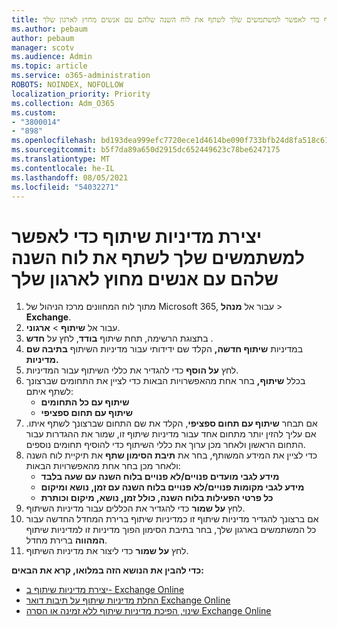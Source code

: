 ```yaml
---
title: יצירת מדיניות שיתוף כדי לאפשר למשתמשים שלך לשתף את לוח השנה שלהם עם אנשים מחוץ לארגון שלך
ms.author: pebaum
author: pebaum
manager: scotv
ms.audience: Admin
ms.topic: article
ms.service: o365-administration
ROBOTS: NOINDEX, NOFOLLOW
localization_priority: Priority
ms.collection: Adm_O365
ms.custom:
- "3800014"
- "898"
ms.openlocfilehash: bd193dea999efc7720ece1d4614be090f733bfb24d8fa518c61ee23cca0063dc
ms.sourcegitcommit: b5f7da89a650d2915dc652449623c78be6247175
ms.translationtype: MT
ms.contentlocale: he-IL
ms.lasthandoff: 08/05/2021
ms.locfileid: "54032271"
---
```

# <a name="create-a-sharing-policy-to-allow-your-users-to-share-their-calendar-with-people-outside-your-organization"></a>יצירת מדיניות שיתוף כדי לאפשר למשתמשים שלך לשתף את לוח השנה שלהם עם אנשים מחוץ לארגון שלך

1. מתוך לוח המחוונים מרכז הניהול של Microsoft 365, עבור אל **מנהל**  >  **Exchange**.
2. עבור אל **שיתוף**  >  **ארגוני**.
3. בתצוגת הרשימה, תחת שיתוף **בודד**, לחץ על **חדש** .
4. במדיניות **שיתוף חדשה,** הקלד שם ידידותי עבור מדיניות השיתוף **בתיבה שם מדיניות.**
5. לחץ **על הוסף**  כדי להגדיר את כללי השיתוף עבור המדיניות.
6. בכלל **שיתוף,** בחר אחת מהאפשרויות הבאות כדי לציין את התחומים שברצונך לשתף איתם:
    - **שיתוף עם כל התחומים**
    - **שיתוף עם תחום ספציפי**
8. אם תבחר **שיתוף עם תחום ספציפי**, הקלד את שם התחום שברצונך לשתף איתו. אם עליך להזין יותר מתחום אחד עבור מדיניות שיתוף זו, שמור את ההגדרות עבור התחום הראשון ולאחר מכן ערוך את כללי השיתוף כדי להוסיף תחומים נוספים.
9. כדי לציין את המידע המשותף, בחר את **תיבת הסימון שתף** את תיקיית לוח השנה ולאחר מכן בחר אחת מהאפשרויות הבאות:
    - **מידע לגבי מועדים פנויים/לא פנויים בלוח השנה עם שעה בלבד**
    - **מידע לגבי מקומות פנויים/לא פנויים בלוח השנה עם זמן, נושא ומיקום**
    - **כל פרטי הפעילות בלוח השנה, כולל זמן, נושא, מיקום וכותרת**
11. לחץ **על שמור** כדי להגדיר את הכללים עבור מדיניות השיתוף.
12. אם ברצונך להגדיר מדיניות שיתוף זו כמדיניות שיתוף ברירת המחדל החדשה עבור כל המשתמשים בארגון שלך, בחר בתיבת הסימון הפוך מדיניות זו למדיניות שיתוף **המהווה** ברירת מחדל.
13. לחץ **על שמור** כדי ליצור את מדיניות השיתוף.  

**כדי להבין את הנושא הזה במלואו, קרא את הבאים:**

- [יצירת מדיניות שיתוף ב- Exchange Online](https://docs.microsoft.com/exchange/sharing/sharing-policies/create-a-sharing-policy)
- [החלת מדיניות שיתוף על תיבות דואר Exchange Online](https://docs.microsoft.com/exchange/sharing/sharing-policies/apply-a-sharing-policy)
- [שינוי, הפיכת מדיניות שיתוף ללא זמינה או הסרה Exchange Online](https://docs.microsoft.com/exchange/sharing/sharing-policies/modify-a-sharing-policy)